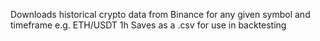 Downloads historical crypto data from Binance for any given symbol and timeframe e.g. ETH/USDT 1h
Saves as a .csv for use in backtesting
